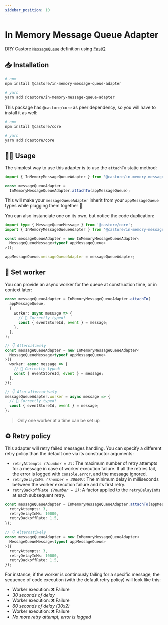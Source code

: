 ```yaml
---
sidebar_position: 10
---
```


# In Memory Message Queue Adapter

DRY Castore [`MessageQueue`](../../advanced-usage/#messagequeue) definition using [FastQ](https://github.com/mcollina/fastq).

## 📥 Installation

```bash
# npm
npm install @castore/in-memory-message-queue-adapter

# yarn
yarn add @castore/in-memory-message-queue-adapter
```

This package has `@castore/core` as peer dependency, so you will have to install it as well:

```bash
# npm
npm install @castore/core

# yarn
yarn add @castore/core
```

## 👩‍💻 Usage

The simplest way to use this adapter is to use the `attachTo` static method:

```ts
import { InMemoryMessageQueueAdapter } from '@castore/in-memory-message-queue-adapter';

const messageQueueAdapter =
  InMemoryMessageQueueAdapter.attachTo(appMessageQueue);
```

This will make your `messageQueueAdapter` inherit from your `appMessageQueue` types while plugging them together 🙌

You can also instanciate one on its own, but notice the code duplication:

```ts
import type { MessageQueueMessage } from '@castore/core';
import { InMemoryMessageQueueAdapter } from '@castore/in-memory-message-queue-adapter';

const messageQueueAdapter = new InMemoryMessageQueueAdapter<
  MessageQueueMessage<typeof appMessageQueue>
>();

appMessageQueue.messageQueueAdapter = messageQueueAdapter;
```

## 🤖 Set worker

You can provide an async worker for the queue at construction time, or in context later:

```ts
const messageQueueAdapter = InMemoryMessageQueueAdapter.attachTo(
  appMessageQueue,
  {
    worker: async message => {
      // 🙌 Correctly typed!
      const { eventStoreId, event } = message;
    },
  },
);

// 👇 Alternatively
const messageQueueAdapter = new InMemoryMessageQueueAdapter<
  MessageQueueMessage<typeof appMessageQueue>
>({
  worker: async message => {
    // 🙌 Correctly typed!
    const { eventStoreId, event } = message;
  },
});

// 👇 Also alternatively
messageQueueAdapter.worker = async message => {
  // 🙌 Correctly typed!
  const { eventStoreId, event } = message;
};
```

> Only one worker at a time can be set up

## ♻️ Retry policy

This adapter will retry failed messages handling. You can specify a different retry policy than the default one via its constructor arguments:

- <code>retryAttempts <i>(?number = 2)</i></code>: The maximum number of retry attempts for a message in case of worker execution failure. If all the retries fail, the error is logged with `console.error`, and the message ignored.
- <code>retryDelayInMs <i>(?number = 30000)</i></code>: The minimum delay in milliseconds between the worker execution failure and its first retry.
- <code>retryBackoffRate <i>(?number = 2)</i></code>: A factor applied to the `retryDelayInMs` at each subsequent retry.

```ts
const messageQueueAdapter = InMemoryMessageQueueAdapter.attachTo(appMessageQueue, {
  retryAttempts: 3,
  retryDelayInMs: 10000,
  retryBackoffRate: 1.5,
});

// 👇 Alternatively
const messageQueueAdapter = new InMemoryMessageQueueAdapter<
  MessageQueueMessage<typeof appMessageQueue>
>({
  retryAttempts: 3,
  retryDelayInMs: 10000,
  retryBackoffRate: 1.5,
});
```

For instance, if the worker is continously failing for a specific message, the sequence of code execution (with the default retry policy) will look like this:

- Worker execution: ❌ Failure
- _30 seconds of delay_
- Worker execution: ❌ Failure
- _60 seconds of delay (30x2)_
- Worker execution: ❌ Failure
- _No more retry attempt, error is logged_
